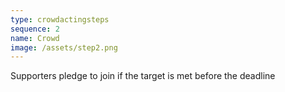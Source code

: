 ```yaml
---
type: crowdactingsteps
sequence: 2
name: Crowd
image: /assets/step2.png
---
```

Supporters pledge to join if the target is met before the deadline
